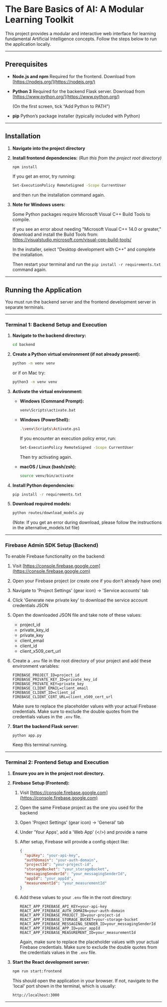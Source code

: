 # The Bare Basics of AI: A Modular Learning Toolkit

This project provides a modular and interactive web interface for learning fundamental Artificial Intelligence concepts. Follow the steps below to run the application locally.

---

## Prerequisites

* **Node.js and npm**
  Required for the frontend. Download from [https://nodejs.org/](https://nodejs.org/)

* **Python 3**
  Required for the backend Flask server. Download from [https://www.python.org/](https://www.python.org/)

  (On the first screen, tick “Add Python to PATH”)

* **pip**
  Python’s package installer (typically included with Python)

---

## Installation

1. **Navigate into the project directory**

2. **Install frontend dependencies:**
   *(Run this from the project root directory)*

   ```bash
   npm install
   ```

   If you get an error, try running:
   ```bash
   Set-ExecutionPolicy RemoteSigned -Scope CurrentUser
   ```
   and then run the installation command again.

3. **Note for Windows users:**  

   Some Python packages require Microsoft Visual C++ Build Tools to compile. 

   If you see an error about needing "Microsoft Visual C++ 14.0 or greater," download and install the Build Tools from:  
   https://visualstudio.microsoft.com/visual-cpp-build-tools/
   
   In the installer, select "Desktop development with C++" and complete the installation.  

   Then restart your terminal and run the `pip install -r requirements.txt` command again.

---

## Running the Application

You must run the backend server and the frontend development server in separate terminals.

---

### Terminal 1: Backend Setup and Execution

1. **Navigate to the backend directory:**

   ```bash
   cd backend
   ```

2. **Create a Python virtual environment (if not already present):**

   ```bash
   python -m venv venv
   ```

   or if on Mac try:
   ```bash
   python3 -m venv venv
   ```

3. **Activate the virtual environment:**

   * **Windows (Command Prompt):**

     ```bash
     venv\Scripts\activate.bat
     ```

   * **Windows (PowerShell):**

     ```bash
     .\venv\Scripts\Activate.ps1
     ```

     If you encounter an execution policy error, run:

     ```bash
     Set-ExecutionPolicy RemoteSigned -Scope CurrentUser
     ```

     Then try activating again.

   * **macOS / Linux (bash/zsh):**

     ```bash
     source venv/bin/activate
     ```

4. **Install Python dependencies:**

   ```bash
   pip install -r requirements.txt
   ```

5. **Download required models:**

   ```bash
   python routes/download_models.py
   ```

   (Note: If you get an error during download, please follow the instructions in the alternative_models.txt file)

---

### Firebase Admin SDK Setup (Backend)

To enable Firebase functionality on the backend:

1. Visit [https://console.firebase.google.com](https://console.firebase.google.com)

2. Open your Firebase project (or create one if you don't already have one)

3. Navigate to 'Project Settings' (gear icon) → 'Service accounts' tab

4. Click 'Generate new private key' to download the service account credentials JSON

5. Open the downloaded JSON file and take note of these values:
   - project_id
   - private_key_id
   - private_key
   - client_email
   - client_id
   - client_x509_cert_url

6. Create a `.env` file in the root directory of your project and add these environment variables:

   ```
   FIREBASE_PROJECT_ID=project_id
   FIREBASE_PRIVATE_KEY_ID=private_key_id
   FIREBASE_PRIVATE_KEY=private_key
   FIREBASE_CLIENT_EMAIL=client_email
   FIREBASE_CLIENT_ID=client_id
   FIREBASE_CLIENT_CERT_URL=client_x509_cert_url
   ```

   Make sure to replace the placeholder values with your actual Firebase credentials.
   Make sure to exclude the double quotes from the credentials values in the `.env` file.


8. **Start the backend Flask server:**

   ```bash
   python app.py
   ```

   Keep this terminal running.

---

### Terminal 2: Frontend Setup and Execution

1. **Ensure you are in the project root directory.**

2. **Firebase Setup (Frontend):**

   1. Visit [https://console.firebase.google.com](https://console.firebase.google.com)

   2. Open the same Firebase project as the one you used for the backend

   3. Open 'Project Settings' (gear icon) → 'General' tab

   4. Under 'Your Apps', add a 'Web App' (\</>) and provide a name

   5. After setup, Firebase will provide a config object like:

      ```json
      {
        "apiKey": "your-api-key",
        "authDomain": "your-auth-domain",
        "projectId": "your-project-id",
        "storageBucket": "your_storageBucket",
        "messagingSenderId": "your_messagingSenderId",
        "appId": "your_appId",
        "measurementId": "your_measurementId"
      }
      ```

   6. Add these values to your `.env` file in the root directory:

      ```
      REACT_APP_FIREBASE_API_KEY=your-api-key
      REACT_APP_FIREBASE_AUTH_DOMAIN=your-auth-domain
      REACT_APP_FIREBASE_PROJECT_ID=your-project-id
      REACT_APP_FIREBASE_STORAGE_BUCKET=your-storage-bucket
      REACT_APP_FIREBASE_MESSAGING_SENDER_ID=your_messagingSenderId
      REACT_APP_FIREBASE_APP_ID=your_appId
      REACT_APP_FIREBASE_MEASUREMENT_ID=your_measurementId
      ```

      Again, make sure to replace the placeholder values with your actual Firebase credentials.
      Make sure to exclude the double quotes from the credentials values in the `.env` file.


3. **Start the React development server:**

   ```bash
   npm run start:frontend
   ```

   This should open the application in your browser. If not, navigate to the 'local' port shown in the terminal, which is usually:

   ```
   http://localhost:3000
   ```

---
